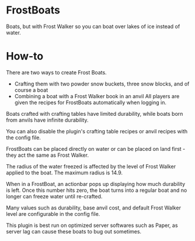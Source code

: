 # FrostBoats
Boats, but with Frost Walker so you can boat over lakes of ice instead of water.

# How-to
There are two ways to create Frost Boats.
- Crafting them with two powder snow buckets, three snow blocks, and of course a boat
- Combining a boat with a Frost Walker book in an anvil
All players are given the recipes for FrostBoats automatically when logging in.
 
Boats crafted with crafting tables have limited durability, while boats born from anvils have infinite durability.

You can also disable the plugin's crafting table recipes or anvil recipes with the config file.

FrostBoats can be placed directly on water or can be placed on land first - they act the same as Frost Walker.

The radius of the water freezed is affected by the level of Frost Walker applied to the boat. The maximum radius is 14.9.

When in a FrostBoat, an actionbar pops up displaying how much durability is left. 
Once this number hits zero, the boat turns into a regular boat and no longer can freeze water until re-crafted.

Many values such as durability, base anvil cost, and default Frost Walker level are configurable in the config file.

This plugin is best run on optimized server softwares such as Paper, as server lag can cause these boats to bug out sometimes.
